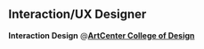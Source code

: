 ## Interaction/UX Designer
<strong>Interaction Design</strong> @<strong><a href="https://www.artcenter.edu/">ArtCenter College of Design</a></strong></div>
